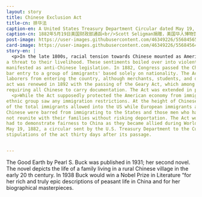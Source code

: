 ```yaml
---
layout: story
title: Chinese Exclusion Act
title-cn: 排华法
caption-en: A United States Treasury Department Circular dated May 19, 1882<br/>Courtesy of Scott Seligman, Museum of Chinese in America (MOCA) Collection
caption-cn: 1882年5月19日美国财政部通函<br/>Scott Seligman捐赠，美国华人博物馆（MOCA）馆藏
post-image: https://user-images.githubusercontent.com/46349226/55684565-47cab700-591a-11e9-886e-eb283711f068.jpg
card-image: https://user-images.githubusercontent.com/46349226/55684564-47cab700-591a-11e9-9a50-15667e4382da.jpg
story-en: |
  <p>In the late 1800s, racial tension towards Chinese mounted as Americans saw the booming immigrant population as
a threat to their livelihood. These sentiments boiled over into violent, organized attacks on Chinese and
manifested as anti-Chinese legislation. In 1882, Congress passed the Chinese Exclusion Act, the first federal law to
bar entry to a group of immigrants' based solely on nationality. The Act prohibited skilled and unskilled Chinese
laborers from entering the country, although merchants, students, and diplomats could gain passage. The ten-year
act was renewed in 1892 with the passing of the Geary Act, which among other acts intensified regulations by
requiring all Chinese to carry documentation. The Act was extended in perpetuity in 1902.
  <p>While the Act supposedly protected the American economy from immigrant-caused wage depression, no other
ethnic group saw any immigration restrictions. At the height of Chinese immigration, they only accounted for 4.4%
of the total immigrants allowed into the US while European immigrants accounted for 94%. In effect, nearly all
Chinese were barred from immigrating to the States and those men who had left China to work in the U.S. could
not reunite with their families without risking deportation. The Act would not be repealed until 1943 when the U.S.
had to demonstrate fairness to China as they became allied during World War II. The document pictured is dated
May 19, 1882, a circular sent by the U.S. Treasury Department to the Custom House in Philadelphia, describing the
stipulations of the act thirty days after its passage.


---
```


The Good Earth by Pearl S. Buck was published in 1931; her second novel. The novel depicts
the life of a family living in a rural Chinese village in the early 20 th century. In 1938 Buck would
win a Nobel Prize in Literature “for her rich and truly epic descriptions of peasant life in China
and for her biographical masterpieces.
